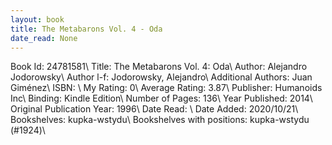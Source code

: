 ```yaml
---
layout: book
title: The Metabarons Vol. 4 - Oda
date_read: None
---
```


Book Id: 24781581\ 
Title: The Metabarons Vol. 4: Oda\ 
Author: Alejandro Jodorowsky\ 
Author l-f: Jodorowsky, Alejandro\ 
Additional Authors: Juan Giménez\ 
ISBN: \ 
My Rating: 0\ 
Average Rating: 3.87\ 
Publisher: Humanoids Inc\ 
Binding: Kindle Edition\ 
Number of Pages: 136\ 
Year Published: 2014\ 
Original Publication Year: 1996\ 
Date Read: \ 
Date Added: 2020/10/21\ 
Bookshelves: kupka-wstydu\ 
Bookshelves with positions: kupka-wstydu (#1924)\ 

